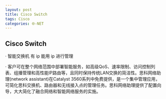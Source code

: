 ```yaml
---
layout: post
title: Cisco Switch
tags: Cisco
categories: 🌐-NET
---
```


## Cisco Switch

·	智能交换机 有 ip 能用 ip 进行管理

·	客户可在整个网络范围中部署智能服务，如高级QoS、速率限制、访问控制列表、组播管理和高性能IP路由等，且同时保持传统LAN交换的简洁性。思科网络助理(network assistant)在Catalyst 3560系列中免费提供，是一个集中管理应用，可简化思科交换机、路由器和无线接入点的管理任务。思科网络助理提供了配置向导，大大简化了融合网络和智能网络服务的实施。


